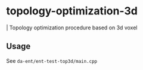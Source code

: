 # topology-optimization-3d
| Topology optimization procedure based on 3d voxel
## Usage
See `da-ent/ent-test-top3d/main.cpp`